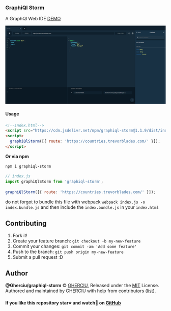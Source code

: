 ### GraphiQl Storm

A GraphQl Web IDE [DEMO](https://gherciu.github.io/graphiql-storm/)

![GraphiQl Storm](https://github.com/Gherciu/graphiql-storm/blob/master/src/demo.png?raw=true)

#### Usage

```html
<!--index.html-->
<script src="https://cdn.jsdelivr.net/npm/graphiql-storm@1.1.9/dist/index.js"></script>
<script>
  graphiQlStorm([{ route: 'https://countries.trevorblades.com/' }]);
</script>
```

**Or via npm**

```bash
npm i graphiql-storm
```

```js
// index.js
import graphiQlStorm from 'graphiql-storm';

graphiQlStorm([{ route: 'https://countries.trevorblades.com/' }]);
```

do not forgot to bundle this file with webpack `webpack index.js -o index.bundle.js` and then include the `index.bundle.js` in your `index.html`

## Contributing

1. Fork it!
2. Create your feature branch: `git checkout -b my-new-feature`
3. Commit your changes: `git commit -am 'Add some feature'`
4. Push to the branch: `git push origin my-new-feature`
5. Submit a pull request :D

## Author

**@Gherciu/graphiql-storm** © [GHERCIU](https://github.com/Gherciu), Released under the [MIT](./LICENSE) License.<br>
Authored and maintained by GHERCIU with help from contributors ([list](https://github.com/Gherciu/graphiql-storm/contributors)).

#### If you like this repository star⭐ and watch👀 on [GitHub](https://github.com/Gherciu/graphiql-storm)
